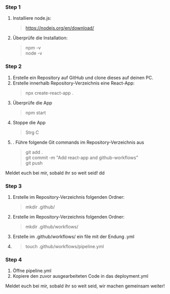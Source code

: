 ### Step 1 
1. Installiere node.js: 
    > https://nodejs.org/en/download/
2. Überprüfe die Installation: 
    > npm -v  
    > node -v

### Step 2
1. Erstelle ein Repository auf GitHub und clone dieses auf deinen PC.
2. Erstelle innerhalb Repository-Verzeichnis eine React-App: 
   > npx create-react-app . 
3. Überprüfe die App
   > npm start
4. Stoppe die App 
   > Strg C
5. . Führe folgende Git commands im Repository-Verzeichnis aus
   > git add . \
   > git commit -m "Add react-app and github-workflows" \
   > git push  

Meldet euch bei mir, sobald ihr so weit seid! 
dd
### Step 3
1. Erstelle im Repository-Verzeichnis folgenden Ordner:
   >mkdir .github/
2. Erstelle im Repository-Verzeichnis folgenden Ordner:
   >mkdir .github/workflows/
3. Erstelle im .github/workflows/ ein file mit der Endung .yml 
4. > touch .github/workflows/pipeline.yml

### Step 4
1. Öffne pipeline.yml
2. Kopiere den zuvor ausgearbeiteten Code in das deployment.yml


Meldet euch bei mir, sobald ihr so weit seid, wir machen gemeinsam weiter!

